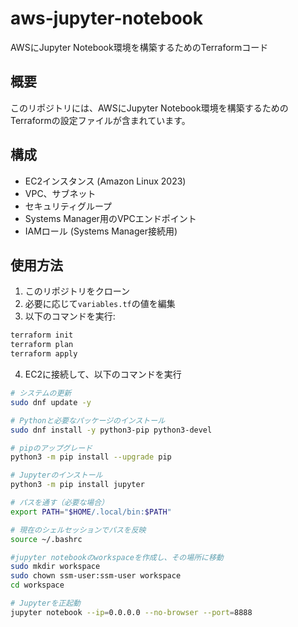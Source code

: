 # aws-jupyter-notebook
AWSにJupyter Notebook環境を構築するためのTerraformコード

## 概要
このリポジトリには、AWSにJupyter Notebook環境を構築するためのTerraformの設定ファイルが含まれています。

## 構成
- EC2インスタンス (Amazon Linux 2023)
- VPC、サブネット
- セキュリティグループ
- Systems Manager用のVPCエンドポイント
- IAMロール (Systems Manager接続用)

## 使用方法
1. このリポジトリをクローン
2. 必要に応じて`variables.tf`の値を編集
3. 以下のコマンドを実行:
```bash
terraform init
terraform plan
terraform apply
```
4. EC2に接続して、以下のコマンドを実行
```bash
# システムの更新
sudo dnf update -y

# Pythonと必要なパッケージのインストール
sudo dnf install -y python3-pip python3-devel

# pipのアップグレード
python3 -m pip install --upgrade pip

# Jupyterのインストール
python3 -m pip install jupyter

# パスを通す（必要な場合）
export PATH="$HOME/.local/bin:$PATH"

# 現在のシェルセッションでパスを反映
source ~/.bashrc

#jupyter notebookのworkspaceを作成し、その場所に移動
sudo mkdir workspace
sudo chown ssm-user:ssm-user workspace
cd workspace

# Jupyterを正起動
jupyter notebook --ip=0.0.0.0 --no-browser --port=8888
```





